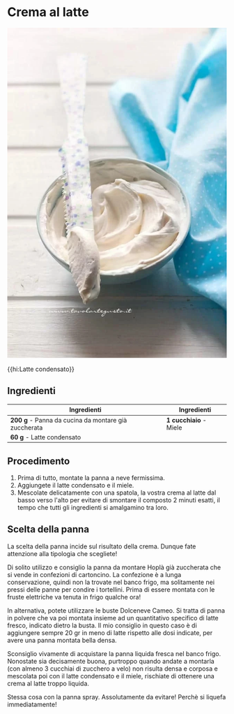 # Crema al latte

![](img/Crema-al-latte.webp)

{{hi:Latte condensato}}

## Ingredienti

| Ingredienti                  | Ingredienti             |
| ---------------------------- | ----------------------- |
| **200 g** - Panna da cucina da montare già zuccherata | **1 cucchiaio** - Miele |
| **60 g** - Latte condensato | |

## Procedimento

1. Prima di tutto, montate la panna a neve fermissima.
1. Aggiungete il latte condensato e il miele.
1. Mescolate delicatamente con una spatola, la vostra crema al latte dal basso verso l'alto per evitare di smontare il composto 2 minuti esatti, il tempo che tutti gli ingredienti si amalgamino tra loro.

## Scelta della panna

La scelta della panna incide sul risultato della crema. Dunque fate attenzione alla tipologia che scegliete! 

Di solito utilizzo e consiglio la panna da montare Hoplà già zuccherata che si vende in confezioni di cartoncino. La confezione è a lunga conservazione, quindi non la trovate nel banco frigo, ma solitamente nei pressi delle panne per condire i tortellini. Prima di essere montata con le fruste elettriche va tenuta in frigo qualche ora! 

In alternativa, potete utilizzare le buste Dolceneve Cameo. Si tratta di panna in polvere che va poi montata insieme ad un quantitativo specifico di latte fresco, indicato dietro la busta. Il mio consiglio in questo caso è di aggiungere sempre 20 gr in meno di latte rispetto alle dosi indicate, per avere una panna montata bella densa. 

Sconsiglio vivamente di acquistare la panna liquida fresca nel banco frigo. Nonostate sia decisamente buona, purtroppo quando andate a montarla (con almeno 3 cucchiai di zucchero a velo) non risulta densa e corposa e mescolata poi con il latte condensato e il miele, rischiate di ottenere una crema al latte troppo liquida. 

Stessa cosa con la panna spray. Assolutamente da evitare! Perchè si liquefa immediatamente!
